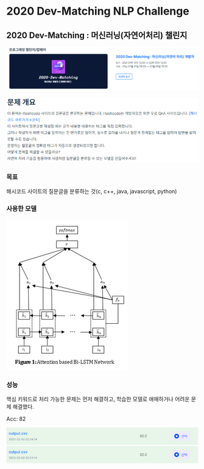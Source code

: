 # 2020 Dev-Matching NLP Challenge
## 2020 Dev-Matching : 머신러닝(자연어처리) 챌린지

 ![1](./image/1.PNG)
 
 ![2](./image/2.PNG) 

### 목표

해시코드 사이트의 질문글을 분류하는 것(c, c++, java, javascript, python)

### 사용한 모델

 ![model](./image/model.jpg)
 
### 성능

핵심 키워드로 처리 가능한 문제는 먼저 해결하고, 학습한 모델로 애매하거나 어려운 문제 해결했다.

Acc: 82

 ![3](./image/3.PNG) 
 ![4](./image/3.PNG) 
